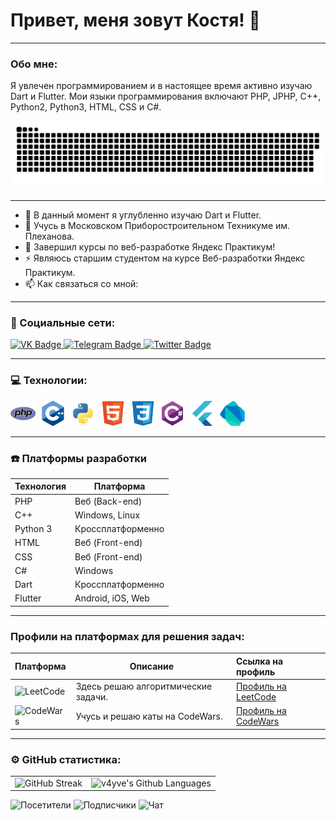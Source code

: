 # Привет, меня зовут Костя! 👋

---

### Обо мне:

Я увлечен программированием и в настоящее время активно изучаю Dart и Flutter. Мои языки программирования включают PHP, JPHP, C++, Python2, Python3, HTML, CSS и C#.

<p align="center">
 <img width="600" src="assets/icons/snake.svg" alt="snake"/>
</p>

---

- 🌱 В данный момент я углубленно изучаю Dart и Flutter.
- :telescope: Учусь в Московском Приборостроительном Техникуме им. Плеханова.
- :seedling: Завершил курсы по веб-разработке Яндекс Практикум!
- ⚡ Являюсь старшим студентом на курсе Веб-разработки Яндекс Практикум.
- 📫 Как связаться со мной:  

---

### 🤝 Социальные сети:

  <div id="badges">
    <a href="https://vk.com/v4yve" target="_blank">
      <img src="https://cdn-icons-png.flaticon.com/512/145/145813.png" width="40" height="40" alt="VK Badge"/>
    </a>
    <a href="https://t.me/v4yve" target="_blank">
      <img src="https://cdn-icons-png.flaticon.com/512/2111/2111646.png" width="40" height="40" alt="Telegram Badge"/>
    </a>
    <a href="https://www.youtube.com/v4yve" target="_blank">
      <img src="https://cdn-icons-png.flaticon.com/512/3670/3670147.png" width="40" height="40" alt="Twitter Badge"/>
    </a>
  </div>

---

### 💻 Технологии:

<div>
  <img src="https://github.com/devicons/devicon/blob/master/icons/php/php-original.svg" title="PHP" alt="PHP" width="40" height="40"/>&nbsp
  <img src="https://github.com/devicons/devicon/blob/master/icons/cplusplus/cplusplus-original.svg" title="C++" alt="C++" width="40" height="40"/>&nbsp
  <img src="https://github.com/devicons/devicon/blob/master/icons/python/python-original.svg" title="Python" alt="Python" width="40" height="40"/>&nbsp
  <img src="https://github.com/devicons/devicon/blob/master/icons/html5/html5-original.svg" title="HTML" alt="HTML" width="40" height="40"/>&nbsp
  <img src="https://github.com/devicons/devicon/blob/master/icons/css3/css3-original.svg" title="CSS" alt="CSS" width="40" height="40"/>&nbsp
  <img src="https://github.com/devicons/devicon/blob/master/icons/csharp/csharp-original.svg" title="C#" alt="C#" width="40" height="40"/>&nbsp
  <img src="https://github.com/devicons/devicon/blob/master/icons/flutter/flutter-original.svg" title="Flutter" alt="Flutter" width="40" height="40"/>&nbsp
  <img src="https://github.com/devicons/devicon/blob/master/icons/dart/dart-original.svg" title="Dart" alt="Dart" width="40" height="40"/>&nbsp
</div>

---

### ☎️ Платформы разработки

<table>
	<thead>
		<tr>
			<th>Технология</th>
			<th>Платформа</th>
		</tr>
	</thead>
	<tbody>
		<tr>
			<td>PHP</td>
			<td>Веб (Back-end)</td>
		</tr>
    	<tr>
      		<td>С++</td>
      		<td>Windows, Linux</td>
    	</tr>
    	<tr>
      		<td>Python 3</td>
      		<td>Кроссплатформенно</td>
    	</tr>
    	<tr>
      		<td>HTML</td>
      		<td>Веб (Front-end)</td>
    	</tr>
    	<tr>
      		<td>CSS</td>
      		<td>Веб (Front-end)</td>
    	</tr>
    	<tr>
      		<td>C#</td>
      		<td>Windows</td>
    	</tr>
    	<tr>
      		<td>Dart</td>
      		<td>Кроссплатформенно</td>
    	</tr>
    	<tr>
      		<td>Flutter</td>
      		<td>Android, iOS, Web</td>
    	</tr>
  	</tbody>
</table>

---

### Профили на платформах для решения задач:

<table>
  <thead>
    <tr>
      <th align="left">Платформа</th>
	  <th>Описание</th>
      <th align="left">Ссылка на профиль</th>
    </tr>
  </thead>
  <tbody>
    <tr>
      <td align="left"><img src="https://img.shields.io/badge/LeetCode-000000?style=for-the-badge&logo=LeetCode&logoColor=#d16c06" alt="LeetCode"/></td>
	  <td>Здесь решаю алгоритмические задачи.</td>
      <td align="left"><a href="https://leetcode.com/v4yve/">Профиль на LeetCode</a></td>
    </tr>
    <tr>
      <td align="left"><img src="https://img.shields.io/badge/Codewars-B1361E?style=for-the-badge&logo=codewars&logoColor=#d16c06" alt="CodeWars"/></td>
	  <td>Учусь и решаю каты на CodeWars.</td>
      <td align="left"><a href="https://www.codewars.com/users/v4yve">Профиль на CodeWars</a></td>
    </tr>
  </tbody>
</table>

---

### ⚙️ GitHub статистика:

<table>
  <tr>
    <td>
      <img width="430px" src="http://github-readme-streak-stats.herokuapp.com?user=v4yve&theme=dark&locale=ru&currStreakNum=EBEBEB&background=45%2C0065EB%2C8000EB&hide_border=true" alt="GitHub Streak" />
    </td>
    <td>
      <img height="170px" alt="v4yve's Github Languages" src="https://github-readme-stats-sigma-five.vercel.app/api/top-langs/?username=v4yve&layout=compact&theme=dark&locale=ru&bg_color=DEG,8000EB,0065EB&hide_border=true&currStreakNum=EBEBEB" />
    </td>
  </tr>
</table>


![Посетители](https://api.visitorbadge.io/api/visitors?path=v4yve&label=%D0%9F%D0%BE%D1%81%D0%B5%D1%82%D0%B8%D1%82%D0%B5%D0%BB%D0%B8&countColor=%23007ec6)
![Подписчики](https://img.shields.io/github/followers/v4yve?label=%D0%9F%D0%BE%D0%B4%D0%BF%D0%B8%D1%81%D1%87%D0%B8%D0%BA%D0%B8&style=for-the-badge)
![Чат](https://img.shields.io/discord/658658120309932062?style=for-the-badge&label=%D0%A7%D0%90%D0%A2&color=%23007ec6)
